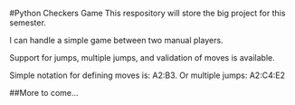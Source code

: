 #Python Checkers Game
This respository will store the big project for this semester. 

I can handle a simple game between two manual players. 

Support for jumps, multiple jumps, and validation of moves is available.

Simple notation for defining moves is: A2:B3. Or multiple jumps: A2:C4:E2

##More to come...